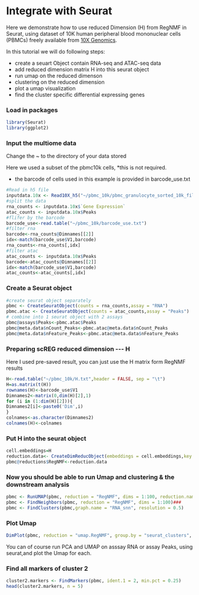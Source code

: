 # Integrate with Seurat

Here we demonstrate how to use reduced Dimension (H) from RegNMF in Seurat, using dataset of 10K human 
peripheral blood mononuclear cells (PBMCs) freely available from [10X Genomics](https://support.10xgenomics.com/single-cell-multiome-atac-gex/datasets). 

In this tutorial we will do following steps:
* create a seuart Object contain RNA-seq and ATAC-seq data
* add reduced dimension matrix H into this seurat object
* run umap on the reduced dimenson 
* clustering on the reduced dimension
* plot a umap visualization
* find the cluster specific differential expressing genes
### Load in packages
```R
library(Seurat)
library(ggplot2)
```
### Input the multiome data

Change the ~ to the directory of your data stored

Here we used a subset of the pbmc10k cells, *this is not required. 

* the barcode of cells used in this example is provided in barcode_use.txt
```R
#Read in h5 file
inputdata.10x <- Read10X_h5("~/pbmc_10k/pbmc_granulocyte_sorted_10k_filtered_feature_bc_matrix.h5")
#split the data
rna_counts <- inputdata.10x$`Gene Expression`
atac_counts <- inputdata.10x$Peaks
#flifer by the barcode
barcode_use<-read.table("~/pbmc_10k/barcode_use.txt")
#filter rna
barcode<-rna_counts@Dimnames[[2]]
idx<-match(barcode_use$V1,barcode)
rna_counts<-rna_counts[,idx]
#filter atac
atac_counts <- inputdata.10x$Peaks
barcode<-atac_counts@Dimnames[[2]]
idx<-match(barcode_use$V1,barcode)
atac_counts<-atac_counts[,idx]
```

### Create a Seurat object 
```R
#create seurat object separately
pbmc <- CreateSeuratObject(counts = rna_counts,assay = "RNA")
pbmc.atac <- CreateSeuratObject(counts = atac_counts,assay = "Peaks")
# combine into 1 seurat object with 2 assays
pbmc@assays$Peaks<-pbmc.atac$Peaks
pbmc@meta.data$nCount_Peaks<-pbmc.atac@meta.data$nCount_Peaks
pbmc@meta.data$nFeature_Peaks<-pbmc.atac@meta.data$nFeature_Peaks
```
### Preparing scREG reduced dimension --- H

Here I used pre-saved result, you can just use the H matrix form RegNMF results
```R
H<-read.table("~/pbmc_10k/H.txt",header = FALSE, sep = "\t")
H=as.matrix(t(H))
rownames(H)<-barcode_use$V1
Dimnames2<-matrix(0,dim(H)[2],1)
for (i in (1:dim(H)[2])){
Dimnames2[i]<-paste0('Dim',i)
}
colnames<-as.character(Dimnames2)
colnames(H)<-colnames
```
### Put H into the seurat object
```R
cell.embeddings=H
reduction.data<- CreateDimReducObject(embeddings = cell.embeddings,key = "Dim",assay = "RNA")
pbmc@reductions$RegNMF<-reduction.data
```
### Now you should be able to run Umap and clustering & the downstream analysis
```R
pbmc <- RunUMAP(pbmc, reduction = "RegNMF", dims = 1:100, reduction.name = "umap.RegNMF")
pbmc <- FindNeighbors(pbmc, reduction = "RegNMF", dims = 1:100)###
pbmc <- FindClusters(pbmc,graph.name = "RNA_snn", resolution = 0.5)
```
### Plot Umap
```R
DimPlot(pbmc, reduction = "umap.RegNMF", group.by = "seurat_clusters", label = TRUE, label.size = 2.5, repel = TRUE) + ggtitle("scREG")
```

You can of course run PCA and UMAP on asssay RNA or assay Peaks, using seurat,and plot the Umap for each.

### Find all markers of cluster 2
```R
cluster2.markers <- FindMarkers(pbmc, ident.1 = 2, min.pct = 0.25)
head(cluster2.markers, n = 5)
```
